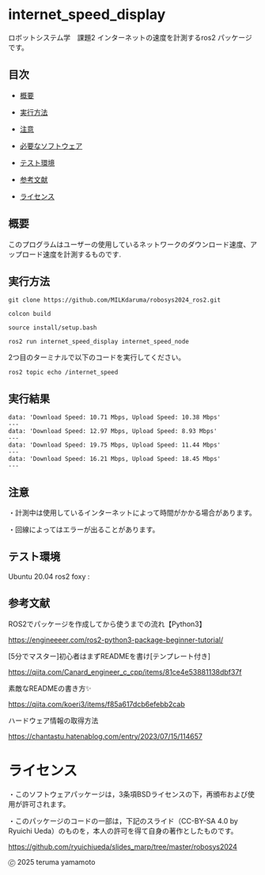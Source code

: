 # internet_speed_display
ロボットシステム学　課題2
インターネットの速度を計測するros2 パッケージです。
## 目次
- [概要](#概要)

- [実行方法](#実行方法)

- [注意](#注意)

- [必要なソフトウェア](#必要なソフトウェア)

- [テスト環境](#テスト環境)

- [参考文献](#参考文献)

- [ライセンス](#ライセンス)

## 概要

このプログラムはユーザーの使用しているネットワークのダウンロード速度、アップロード速度を計測するものです.

## 実行方法
```
git clone https://github.com/MILKdaruma/robosys2024_ros2.git
```

```
colcon build
```

```
source install/setup.bash
```

```
ros2 run internet_speed_display internet_speed_node
```

2つ目のターミナルで以下のコードを実行してください。


```
ros2 topic echo /internet_speed
```

## 実行結果

```
data: 'Download Speed: 10.71 Mbps, Upload Speed: 10.38 Mbps'
---
data: 'Download Speed: 12.97 Mbps, Upload Speed: 8.93 Mbps'
---
data: 'Download Speed: 19.75 Mbps, Upload Speed: 11.44 Mbps'
---
data: 'Download Speed: 16.21 Mbps, Upload Speed: 18.45 Mbps'
---
```

## 注意

・計測中は使用しているインターネットによって時間がかかる場合があります。

・回線によってはエラーが出ることがあります。


## テスト環境

Ubuntu 20.04
ros2 foxy :

## 参考文献

ROS2でパッケージを作成してから使うまでの流れ【Python3】

https://engineeeer.com/ros2-python3-package-beginner-tutorial/

[5分でマスター]初心者はまずREADMEを書け[テンプレート付き]

https://qiita.com/Canard_engineer_c_cpp/items/81ce4e53881138dbf37f

素敵なREADMEの書き方✨

https://qiita.com/koeri3/items/f85a617dcb6efebb2cab

ハードウェア情報の取得方法

https://chantastu.hatenablog.com/entry/2023/07/15/114657

# ライセンス

・このソフトウェアパッケージは，3条項BSDライセンスの下，再頒布および使用が許可されます。

・このパッケージのコードの一部は，下記のスライド（CC-BY-SA 4.0 by Ryuichi Ueda）のものを，本人の許可を得て自身の著作としたものです。

https://github.com/ryuichiueda/slides_marp/tree/master/robosys2024

🄫 2025 teruma yamamoto

